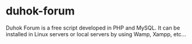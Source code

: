 # duhok-forum
Duhok Forum is a free script developed in PHP and MySQL. It can be installed in Linux servers or local servers by using Wamp, Xampp, etc...
